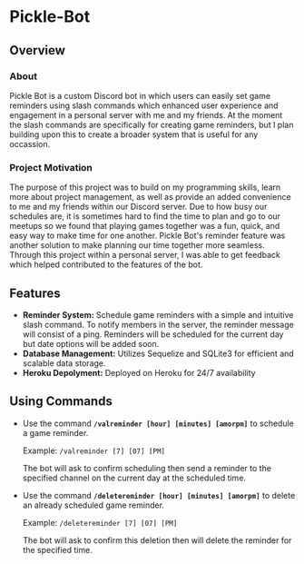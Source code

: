 # Pickle-Bot
## Overview
### About
Pickle Bot is a custom Discord bot in which users can easily set game reminders using slash commands which enhanced user experience
and engagement in a personal server with me and my friends. At the moment the slash commands are specifically for creating game reminders,
but I plan building upon this to create a broader system that is useful for any occassion.
### Project Motivation
The purpose of this project was to build on my programming skills, learn more about project management, as well as provide an added convenience to me and my friends within our Discord server.
Due to how busy our schedules are, it is sometimes hard to find the time to plan and go to our meetups so we found that playing games together was a fun, quick, and easy way
to make time for one another. Pickle Bot's reminder feature was another solution to make planning our time together more seamless. Through this project within a personal server,
I was able to get feedback which helped contributed to the features of the bot. 
## Features
* **Reminder System:** Schedule game reminders with a simple and intuitive slash command. To notify members in the server, the reminder message will consist of a ping. Reminders will be scheduled for the current day but date options will be added soon.
* **Database Management:** Utilizes Sequelize and SQLite3 for efficient and scalable data storage.
* **Heroku Depolyment:** Deployed on Heroku for 24/7 availability
## Using Commands
* Use the command **`/valreminder [hour] [minutes] [amorpm]`** to schedule a game reminder.

  Example:
  `/valreminder [7] [07] [PM]`
  
  The bot will ask to confirm scheduling then send a reminder to the specified channel on the current day at the scheduled time.
* Use the command **`/deletereminder [hour] [minutes] [amorpm]`** to delete an already scheduled game reminder.
  
  Example:
  `/deletereminder [7] [07] [PM]`
  
  The bot will ask to confirm this deletion then will delete the reminder for the specified time.
  
